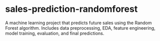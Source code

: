 # sales-prediction-randomforest
A machine learning project that predicts future sales using the Random Forest algorithm. Includes data preprocessing, EDA, feature engineering, model training, evaluation, and final predictions.

